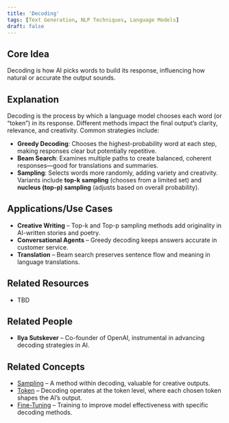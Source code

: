 ```yaml
---
title: 'Decoding'
tags: [Text Generation, NLP Techniques, Language Models]
draft: false
---
```


## Core Idea
Decoding is how AI picks words to build its response, influencing how natural or accurate the output sounds.

## Explanation
Decoding is the process by which a language model chooses each word (or “token”) in its response. Different methods impact the final output’s clarity, relevance, and creativity. Common strategies include:
- **Greedy Decoding**: Chooses the highest-probability word at each step, making responses clear but potentially repetitive.
- **Beam Search**: Examines multiple paths to create balanced, coherent responses—good for translations and summaries.
- **Sampling**: Selects words more randomly, adding variety and creativity. Variants include **top-k sampling** (chooses from a limited set) and **nucleus (top-p) sampling** (adjusts based on overall probability).

## Applications/Use Cases
- **Creative Writing** – Top-k and Top-p sampling methods add originality in AI-written stories and poetry.
- **Conversational Agents** – Greedy decoding keeps answers accurate in customer service.
- **Translation** – Beam search preserves sentence flow and meaning in language translations.

## Related Resources
- TBD

## Related People
- **Ilya Sutskever** – Co-founder of OpenAI, instrumental in advancing decoding strategies in AI.

## Related Concepts
- [Sampling](../Sampling) – A method within decoding, valuable for creative outputs.
- [Token](../Token) – Decoding operates at the token level, where each chosen token shapes the AI’s output.
- [Fine-Tuning](../Fine-Tuning) – Training to improve model effectiveness with specific decoding methods.

